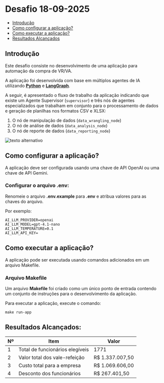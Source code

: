 # Desafio 18-09-2025

- [Introdução](#introdução)
- [Como configurar a aplicação?](#como-configurar-a-aplicação)
- [Como executar a aplicação?](#como-executar-a-aplicação)
- [Resultados Alcançados](#resultados-alcançados)

## Introdução

Este desafio consiste no desenvolvimento de uma aplicação para automação da compra de VR/VA.

A aplicação foi desenvolvida com base em múltiplos agentes de IA utilizando [**Python**](https://www.python.org/) e [**LangGraph**](https://www.langchain.com/langgraph).

A seguir, é apresentado o fluxo de trabalho da aplicação indicando que existe um Agente Supervisor (`supervisor`) e três nós de agentes especializados que trabalham em conjunto para o processamento de dados e geração de planilhas nos formatos CSV e XLSX:

1. O nó de manipulação de dados (`data_wrangling_node`)
2. O nó de análise de dados (`data_analysis_node`)
3. O nó de reporte de dados (`data_reporting_node`)

![texto alternativo](assets/images/meal_voucher_workflow.png)

## Como configurar a aplicação?

A aplicação deve ser configurada usando uma chave de API OpenAI ou uma chave de API Gemini.

### Configurar o arquivo .env:

Renomeie o arquivo **.env.example** para **.env** e atribua valores para as chaves do arquivo.

Por exemplo:

```
AI_LLM_PROVIDER=openai
AI_LLM_MODEL=gpt-4.1-nano
AI_LLM_TEMPERATURE=0.1
AI_LLM_API_KEY=
```

## Como executar a aplicação?

A aplicação pode ser executada usando comandos adicionados em um arquivo Makefile.

### Arquivo Makefile

Um arquivo **Makefile** foi criado como um único ponto de entrada contendo um conjunto de instruções para o desenvolvimento da aplicação.

Para executar a aplicação, execute o comando:

```
make run-app
```

## Resultados Alcançados:

| Nº  | Item                            | Valor           |
| --- | ------------------------------- | --------------- |
| 1   | Total de funcionários elegíveis | 1771            |
| 2   | Valor total dos vale-refeição   | R$ 1.337.007,50 |
| 3   | Custo total para a empresa      | R$ 1.069.606,00 |
| 4   | Desconto dos funcionários       | R$ 267.401,50   |
